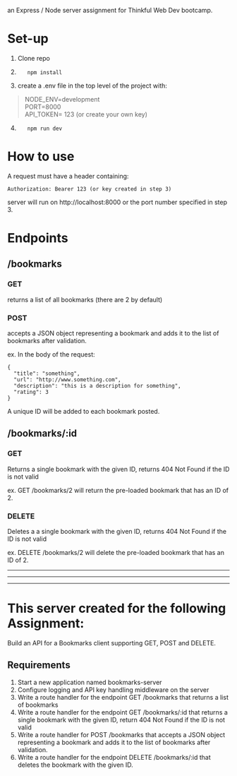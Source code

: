 an Express / Node server assignment for Thinkful Web Dev bootcamp.

# Set-up
1. Clone repo
2.        npm install
3. create a .env file in the top level of the project with:
> NODE_ENV=development  
PORT=8000  
API_TOKEN= 123 (or create your own key)
4.        npm run dev


# How to use
A request must have a header containing:
    
    Authorization: Bearer 123 (or key created in step 3)

server will run on http://localhost:8000 or the port number specified in step 3. 

# Endpoints
## /bookmarks
### GET
returns a list of all bookmarks (there are 2 by default)
### POST
accepts a JSON object representing a bookmark and adds it to the list of bookmarks after validation.

ex. In the body of the request:

    {
      "title": "something",
      "url": "http://www.something.com",
      "description": "this is a description for something",
      "rating": 3
    }

A unique ID will be added to each bookmark posted.

## /bookmarks/:id
### GET
Returns a single bookmark with the given ID, returns 404 Not Found if the ID is not valid

ex. GET /bookmarks/2 will return the pre-loaded bookmark that has an ID of 2.
### DELETE
Deletes a a single bookmark with the given ID, returns 404 Not Found if the ID is not valid

ex. DELETE /bookmarks/2 will delete the pre-loaded bookmark that has an ID of 2.

***
---
***

# This server created for the following Assignment:
Build an API for a Bookmarks client supporting GET, POST and DELETE.

## Requirements
1. Start a new application named bookmarks-server
2. Configure logging and API key handling middleware on the server
3. Write a route handler for the endpoint GET /bookmarks that returns a list of bookmarks
4. Write a route handler for the endpoint GET /bookmarks/:id that returns a single bookmark with the given ID, return 404 Not Found if the ID is not valid
5. Write a route handler for POST /bookmarks that accepts a JSON object representing a bookmark and adds it to the list of bookmarks after validation.
6. Write a route handler for the endpoint DELETE /bookmarks/:id that deletes the bookmark with the given ID.